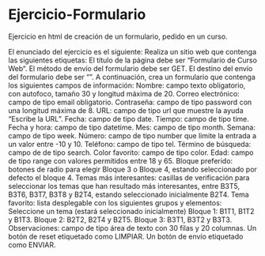 # Ejercicio-Formulario
Ejercicio en html de creación de un formulario, pedido en un curso.

El enunciado del ejercicio es el siguiente:
Realiza un sitio web que contenga las siguientes etiquetas:
El título de la página debe ser “Formulario de Curso Web“.
El método de envío del formulario debe ser GET.
El destino del envío del formulario debe ser “”.
A continuación, crea un formulario que contenga los siguientes campos de información:
Nombre: campo texto obligatorio, con autofoco, tamaño 30 y longitud máxima de 20.
Correo electrónico: campo de tipo email obligatorio.
Contraseña: campo de tipo password con una longitud máxima de 8.
URL: campo de tipo url que muestre la ayuda “Escribe la URL”.
Fecha: campo de tipo date.
Tiempo: campo de tipo time.
Fecha y hora: campo de tipo datetime.
Mes: campo de tipo month.
Semana: campo de tipo week.
Número: campo de tipo number que limite la entrada a un valor entre -10 y 10.
Teléfono: campo de tipo tel.
Término de búsqueda: campo de de tipo search.
Color favorito: campo de tipo color.
Edad: campo de tipo range con valores permitidos entre 18 y 65.
Bloque preferido: botones de radio para elegir Bloque 3 o Bloque 4, estando seleccionado por defecto el bloque 4.
Temas más interesantes: casillas de verificación para seleccionar los temas que han resultado más interesantes, entre B3T5, B3T6, B3T7, B3T8 y B2T4, estando seleccionado inicialmente B2T4.
Tema favorito: lista desplegable con los siguientes grupos y elementos:
Seleccione un tema (estará seleccionado inicialmente)
Bloque 1: B1T1, B1T2 y B1T3.
Bloque 2: B2T2, B2T4 y B2T5.
Bloque 3: B3T1, B3T2 y B3T3.
Observaciones: campo de tipo área de texto con 30 filas y 20 columnas.
Un botón de reset etiquetado como LIMPIAR.
Un botón de envío etiquetado como ENVIAR.
